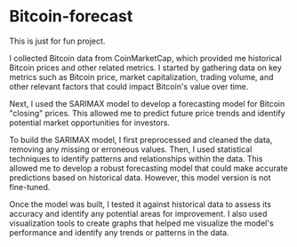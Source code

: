 # Bitcoin-forecast

This is just for fun project.

I collected Bitcoin data from CoinMarketCap, which provided me historical Bitcoin prices and other related metrics.
I started by gathering data on key metrics such as Bitcoin price, market capitalization, trading volume,
and other relevant factors that could impact Bitcoin's value over time.

Next, I used the SARIMAX model to develop a forecasting model for Bitcoin "closing" prices.
This allowed me to predict future price trends and identify potential market opportunities for investors.

To build the SARIMAX model, I first preprocessed and cleaned the data, removing any missing or erroneous values.
Then, I used statistical techniques to identify patterns and relationships within the data.
This allowed me to develop a robust forecasting model that could make accurate predictions based on historical data.
However, this model version is not fine-tuned.

Once the model was built, I tested it against historical data to assess its accuracy and identify any potential areas for improvement.
I also used visualization tools to create graphs that helped me visualize the model's performance and identify any trends or patterns in the data.
